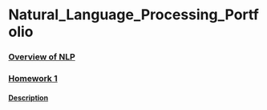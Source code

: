 # Natural_Language_Processing_Portfolio

### [Overview of NLP](https://github.com/d-park7/Natural_Language_Processing_Portfolio/blob/main/Homework0/Overview_of_NLP.pdf)

### [Homework 1](https://github.com/d-park7/Natural_Language_Processing_Portfolio/blob/main/Homework1/Homework1.py)
#### [Description](https://github.com/d-park7/Natural_Language_Processing_Portfolio/blob/main/Homework1/description.txt)
